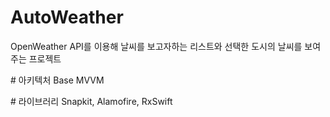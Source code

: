 # AutoWeather
OpenWeather API를 이용해 날씨를 보고자하는 리스트와 선택한 도시의 날씨를 보여주는 프로젝트

# 아키텍처
Base MVVM

# 라이브러리
Snapkit, Alamofire, RxSwift
